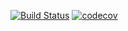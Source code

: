 [![Build Status](https://travis-ci.com/NickProvidokhin/Fuel-consumption.svg?branch=master)](https://travis-ci.com/NickProvidokhin/Fuel-consumption)
[![codecov](https://codecov.io/gh/NickProvidokhin/Fuel_Consumption/branch/master/graph/badge.svg)](https://codecov.io/gh/NickProvidokhin/Fuel_Consumptionr)